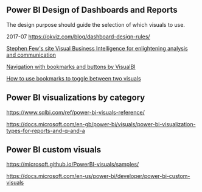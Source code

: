 ## Power BI Design of Dashboards and Reports

The design purpose should guide the selection of which visuals to use.

2017-07 https://okviz.com/blog/dashboard-design-rules/

[Stephen Few's site Visual Business Intelligence for enlightening analysis and communication](http://www.perceptualedge.com/)

[Navigation with bookmarks and buttons by VisualBI](https://visualbi.com/blogs/microsoft/powerbi/designing-kpi-tile-navigation-power-bi-buttons-bookmarks/)

[How to use bookmarks to toggle between two visuals](https://www.blue-granite.com/blog/using-data-driven-images-for-navigating-power-bi-bookmarks)

## Power BI visualizations by category

https://www.sqlbi.com/ref/power-bi-visuals-reference/

https://docs.microsoft.com/en-gb/power-bi/visuals/power-bi-visualization-types-for-reports-and-q-and-a

## Power BI custom visuals

https://microsoft.github.io/PowerBI-visuals/samples/

https://docs.microsoft.com/en-us/power-bi/developer/power-bi-custom-visuals

